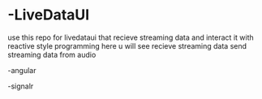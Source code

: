 # -LiveDataUI
use this repo for livedataui that recieve
streaming data and interact it with reactive style programming
here u will see recieve streaming data
send streaming data from audio 

-angular

-signalr
